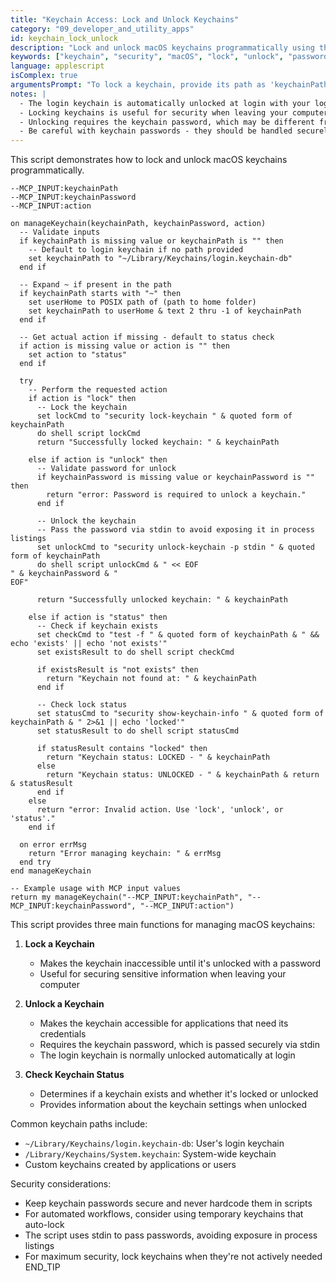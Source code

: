 ```yaml
---
title: "Keychain Access: Lock and Unlock Keychains"
category: "09_developer_and_utility_apps"
id: keychain_lock_unlock
description: "Lock and unlock macOS keychains programmatically using the security command-line tool."
keywords: ["keychain", "security", "macOS", "lock", "unlock", "password", "credentials", "keychain access"]
language: applescript
isComplex: true
argumentsPrompt: "To lock a keychain, provide its path as 'keychainPath'. To unlock a keychain, provide its path as 'keychainPath' and its password as 'keychainPassword' in inputData."
notes: |
  - The login keychain is automatically unlocked at login with your login password
  - Locking keychains is useful for security when leaving your computer unattended
  - Unlocking requires the keychain password, which may be different from your login password
  - Be careful with keychain passwords - they should be handled securely
---
```


This script demonstrates how to lock and unlock macOS keychains programmatically.

```applescript
--MCP_INPUT:keychainPath
--MCP_INPUT:keychainPassword
--MCP_INPUT:action

on manageKeychain(keychainPath, keychainPassword, action)
  -- Validate inputs
  if keychainPath is missing value or keychainPath is "" then
    -- Default to login keychain if no path provided
    set keychainPath to "~/Library/Keychains/login.keychain-db"
  end if
  
  -- Expand ~ if present in the path
  if keychainPath starts with "~" then
    set userHome to POSIX path of (path to home folder)
    set keychainPath to userHome & text 2 thru -1 of keychainPath
  end if
  
  -- Get actual action if missing - default to status check
  if action is missing value or action is "" then
    set action to "status"
  end if
  
  try
    -- Perform the requested action
    if action is "lock" then
      -- Lock the keychain
      set lockCmd to "security lock-keychain " & quoted form of keychainPath
      do shell script lockCmd
      return "Successfully locked keychain: " & keychainPath
      
    else if action is "unlock" then
      -- Validate password for unlock
      if keychainPassword is missing value or keychainPassword is "" then
        return "error: Password is required to unlock a keychain."
      end if
      
      -- Unlock the keychain
      -- Pass the password via stdin to avoid exposing it in process listings
      set unlockCmd to "security unlock-keychain -p stdin " & quoted form of keychainPath
      do shell script unlockCmd & " << EOF
" & keychainPassword & "
EOF"
      
      return "Successfully unlocked keychain: " & keychainPath
      
    else if action is "status" then
      -- Check if keychain exists
      set checkCmd to "test -f " & quoted form of keychainPath & " && echo 'exists' || echo 'not exists'"
      set existsResult to do shell script checkCmd
      
      if existsResult is "not exists" then
        return "Keychain not found at: " & keychainPath
      end if
      
      -- Check lock status
      set statusCmd to "security show-keychain-info " & quoted form of keychainPath & " 2>&1 || echo 'locked'"
      set statusResult to do shell script statusCmd
      
      if statusResult contains "locked" then
        return "Keychain status: LOCKED - " & keychainPath
      else
        return "Keychain status: UNLOCKED - " & keychainPath & return & statusResult
      end if
    else
      return "error: Invalid action. Use 'lock', 'unlock', or 'status'."
    end if
    
  on error errMsg
    return "Error managing keychain: " & errMsg
  end try
end manageKeychain

-- Example usage with MCP input values
return my manageKeychain("--MCP_INPUT:keychainPath", "--MCP_INPUT:keychainPassword", "--MCP_INPUT:action")
```

This script provides three main functions for managing macOS keychains:

1. **Lock a Keychain**
   - Makes the keychain inaccessible until it's unlocked with a password
   - Useful for securing sensitive information when leaving your computer

2. **Unlock a Keychain**
   - Makes the keychain accessible for applications that need its credentials
   - Requires the keychain password, which is passed securely via stdin
   - The login keychain is normally unlocked automatically at login

3. **Check Keychain Status**
   - Determines if a keychain exists and whether it's locked or unlocked
   - Provides information about the keychain settings when unlocked

Common keychain paths include:
- `~/Library/Keychains/login.keychain-db`: User's login keychain
- `/Library/Keychains/System.keychain`: System-wide keychain
- Custom keychains created by applications or users

Security considerations:
- Keep keychain passwords secure and never hardcode them in scripts
- For automated workflows, consider using temporary keychains that auto-lock
- The script uses stdin to pass passwords, avoiding exposure in process listings
- For maximum security, lock keychains when they're not actively needed
END_TIP